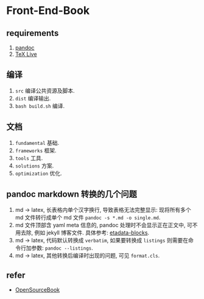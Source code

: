# Front-End-Book

## requirements

1. [pandoc](http://www.pandoc.org/)
2. [TeX Live](https://tug.org/texlive/)

## 编译

1. `src` 编译公共资源及脚本.
2. `dist` 编译输出.
3. `bash build.sh` 编译.

## 文档

1. `fundamental` 基础.
2. `frameworks` 框架.
3. `tools` 工具.
4. `solutions` 方案.
5. `optimization` 优化.

## pandoc markdown 转换的几个问题

1. md -> latex, 长表格内单个汉字换行, 导致表格无法完整显示: 现将所有多个 md 文件转行成单个 md 文件 `pandoc -s *.md -o single.md`.
2. md 文件顶部含 yaml meta 信息的, pandoc 处理时不会显示正在正文中, 可不用去除, 例如 jekyll 博客文件. 具体参考: [etadata-blocks](http://pandoc.org/MANUAL.html#metadata-blocks).
3. md -> latex, 代码默认转换成 `verbatim`, 如果要转换成 `listings` 则需要在命令行加参数: `pandoc --listings`.
4. md -> latex, 其他转换后编译时出现的问题, 可见 `format.cls`.

## refer

- [OpenSourceBook](https://github.com/Xuanwo/OpenSourceBook)

